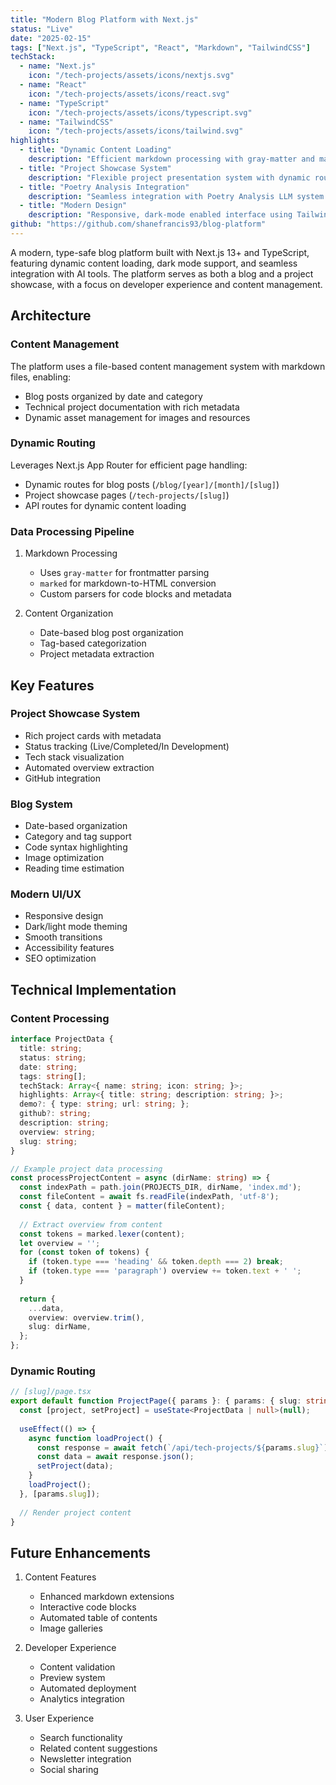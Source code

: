 ```yaml
---
title: "Modern Blog Platform with Next.js"
status: "Live"
date: "2025-02-15"
tags: ["Next.js", "TypeScript", "React", "Markdown", "TailwindCSS"]
techStack: 
  - name: "Next.js"
    icon: "/tech-projects/assets/icons/nextjs.svg"
  - name: "React"
    icon: "/tech-projects/assets/icons/react.svg"
  - name: "TypeScript"
    icon: "/tech-projects/assets/icons/typescript.svg"
  - name: "TailwindCSS"
    icon: "/tech-projects/assets/icons/tailwind.svg"
highlights:
  - title: "Dynamic Content Loading"
    description: "Efficient markdown processing with gray-matter and marked for blog posts and project documentation"
  - title: "Project Showcase System"
    description: "Flexible project presentation system with dynamic routing and rich metadata support"
  - title: "Poetry Analysis Integration"
    description: "Seamless integration with Poetry Analysis LLM system for enhanced content creation"
  - title: "Modern Design"
    description: "Responsive, dark-mode enabled interface using TailwindCSS with smooth transitions"
github: "https://github.com/shanefrancis93/blog-platform"
---
```


A modern, type-safe blog platform built with Next.js 13+ and TypeScript, featuring dynamic content loading, dark mode support, and seamless integration with AI tools. The platform serves as both a blog and a project showcase, with a focus on developer experience and content management.

## Architecture

### Content Management
The platform uses a file-based content management system with markdown files, enabling:
- Blog posts organized by date and category
- Technical project documentation with rich metadata
- Dynamic asset management for images and resources

### Dynamic Routing
Leverages Next.js App Router for efficient page handling:
- Dynamic routes for blog posts (`/blog/[year]/[month]/[slug]`)
- Project showcase pages (`/tech-projects/[slug]`)
- API routes for dynamic content loading

### Data Processing Pipeline
1. Markdown Processing
   - Uses `gray-matter` for frontmatter parsing
   - `marked` for markdown-to-HTML conversion
   - Custom parsers for code blocks and metadata

2. Content Organization
   - Date-based blog post organization
   - Tag-based categorization
   - Project metadata extraction

## Key Features

### Project Showcase System
- Rich project cards with metadata
- Status tracking (Live/Completed/In Development)
- Tech stack visualization
- Automated overview extraction
- GitHub integration

### Blog System
- Date-based organization
- Category and tag support
- Code syntax highlighting
- Image optimization
- Reading time estimation

### Modern UI/UX
- Responsive design
- Dark/light mode theming
- Smooth transitions
- Accessibility features
- SEO optimization

## Technical Implementation

### Content Processing
```typescript
interface ProjectData {
  title: string;
  status: string;
  date: string;
  tags: string[];
  techStack: Array<{ name: string; icon: string; }>;
  highlights: Array<{ title: string; description: string; }>;
  demo?: { type: string; url: string; };
  github?: string;
  description: string;
  overview: string;
  slug: string;
}

// Example project data processing
const processProjectContent = async (dirName: string) => {
  const indexPath = path.join(PROJECTS_DIR, dirName, 'index.md');
  const fileContent = await fs.readFile(indexPath, 'utf-8');
  const { data, content } = matter(fileContent);
  
  // Extract overview from content
  const tokens = marked.lexer(content);
  let overview = '';
  for (const token of tokens) {
    if (token.type === 'heading' && token.depth === 2) break;
    if (token.type === 'paragraph') overview += token.text + ' ';
  }
  
  return {
    ...data,
    overview: overview.trim(),
    slug: dirName,
  };
};
```

### Dynamic Routing
```typescript
// [slug]/page.tsx
export default function ProjectPage({ params }: { params: { slug: string } }) {
  const [project, setProject] = useState<ProjectData | null>(null);
  
  useEffect(() => {
    async function loadProject() {
      const response = await fetch(`/api/tech-projects/${params.slug}`);
      const data = await response.json();
      setProject(data);
    }
    loadProject();
  }, [params.slug]);
  
  // Render project content
}
```

## Future Enhancements

1. Content Features
   - Enhanced markdown extensions
   - Interactive code blocks
   - Automated table of contents
   - Image galleries

2. Developer Experience
   - Content validation
   - Preview system
   - Automated deployment
   - Analytics integration

3. User Experience
   - Search functionality
   - Related content suggestions
   - Newsletter integration
   - Social sharing
